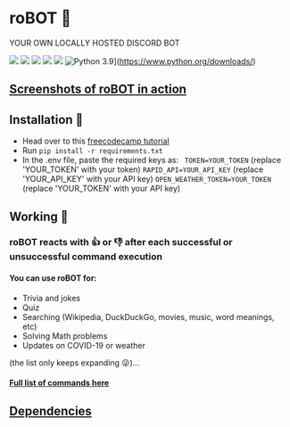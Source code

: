 # **roBOT** 🤖
YOUR OWN LOCALLY HOSTED DISCORD BOT

![](https://img.shields.io/github/stars/danger-ahead/roBOT) ![](https://img.shields.io/github/forks/danger-ahead/roBOT) ![](https://img.shields.io/github/issues/danger-ahead/roBOT) ![](https://img.shields.io/badge/PRs-welcome-brightgreen.svg) ![](https://img.shields.io/badge/discord-py-blue.svg) ![Python 3.9](https://img.shields.io/badge/python-3.9-blue.svg)](https://www.python.org/downloads/)

## [Screenshots of **roBOT** in action](https://github.com/danger-ahead/roBOT/blob/master/docs/SCREENSHOTS.md)

## Installation 🧐
- Head over to this [freecodecamp tutorial](https://www.freecodecamp.org/news/create-a-discord-bot-with-python/)
- Run `pip install -r requirements.txt`
- In the .env  file, paste the required keys as:
	` TOKEN=YOUR_TOKEN` (replace 'YOUR_TOKEN' with your token)
	`RAPID_API=YOUR_API_KEY` (replace 'YOUR_API_KEY' with your API key)
	`OPEN_WEATHER_TOKEN=YOUR_TOKEN` (replace 'YOUR_TOKEN' with your API key)

## Working 🤔
### **roBOT** reacts with 👍 or 👎 after each successful or unsuccessful command execution
#### You can use **roBOT** for:
* Trivia and jokes
* Quiz
* Searching (Wikipedia, DuckDuckGo, movies, music, word meanings, etc)
* Solving Math problems
* Updates on COVID-19 or weather

(the list only keeps expanding 😜)...
#### [Full list of commands here](https://github.com/danger-ahead/roBOT/blob/master/docs/COMMANDS.md)

## [Dependencies](https://github.com/danger-ahead/roBOT/blob/master/docs/DEPENDENCIES.md)